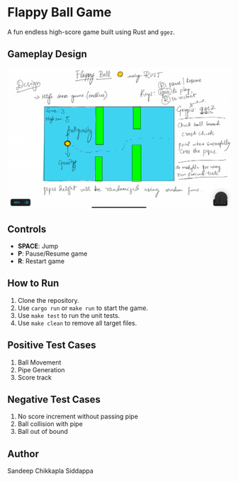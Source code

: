 # Flappy Ball Game

A fun endless high-score game built using Rust and `ggez`.

## Gameplay Design
![Flappy Ball Demo](assets/design.jpeg)

## Controls
- **SPACE**: Jump
- **P**: Pause/Resume game
- **R**: Restart game

## How to Run
1. Clone the repository.
2. Use `cargo run` or `make run` to start the game.
3. Use `make test` to run the unit tests.
4. Use `make clean` to remove all target files.

## Positive Test Cases
1. Ball Movement
2. Pipe Generation
3. Score track

## Negative Test Cases
1. No score increment without passing pipe
2. Ball collision with pipe
3. Ball out of bound

## Author
Sandeep Chikkapla Siddappa
